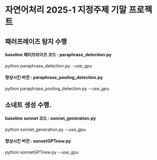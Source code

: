 # 자연어처리 2025-1 지정주제 기말 프로젝트




## 패러프레이즈 탐지 수행
#### baseline 패러프라이즈 코드 : paraphrase_detection.py

python paraphrase_detection.py --use_gpu

#### 향상시킨 버전 : paraphrase_pooling_detection.py

python paraphrase_pooling_detection.py --use_gpu



## 소네트 생성 수행.
#### baseline sonnet 코드 : sonnet_generation.py

python sonnet_generation.py --use_gpu

#### 향상시킨 버전 : sonnetGPTnew.py

python sonnetGPTnew.py --use_gpu




